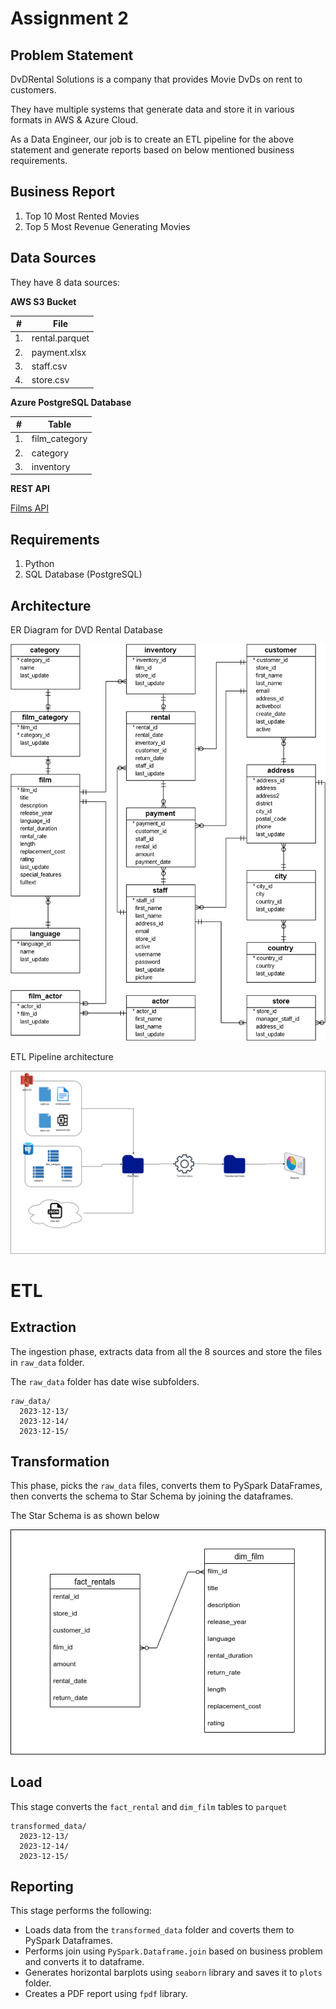 # Assignment 2

## Problem Statement

DvDRental Solutions is a company that provides Movie DvDs on rent to customers.

They have multiple systems that generate data and store it in various formats in AWS & Azure Cloud.

As a Data Engineer, our job is to create an ETL pipeline for the above statement and generate reports based on below mentioned business requirements.

## Business Report

1. Top 10 Most Rented Movies
2. Top 5 Most Revenue Generating Movies

## Data Sources

They have 8 data sources:

**AWS S3 Bucket**

| # | File |
| --- | --- |
| 1. | rental.parquet |
| 2. | payment.xlsx |
| 3. | staff.csv |
| 4. | store.csv |

**Azure PostgreSQL Database**

| # | Table |
| --- | --- |
| 1. | film_category |
| 2. | category |
| 3. | inventory |

**REST API**

[Films API](https://raw.githubusercontent.com/Shoaib720/dvdrental-csv/main/film.json)



## Requirements
1. Python
2. SQL Database (PostgreSQL)

## Architecture

ER Diagram for DVD Rental Database

![er](__assets__/ER-DvDRental.png)

ETL Pipeline architecture

![arhitecture](__assets__/ETL.png)

# ETL

## Extraction

The ingestion phase, extracts data from all the 8 sources and store the files in `raw_data` folder.

The `raw_data` folder has date wise subfolders.

```
raw_data/
  2023-12-13/
  2023-12-14/
  2023-12-15/
```

## Transformation

This phase, picks the `raw_data` files, converts them to PySpark DataFrames, then converts the schema to Star Schema by joining the dataframes.

The Star Schema is as shown below

![star](__assets__/star-schema-er.png)

## Load

This stage converts the `fact_rental` and `dim_film` tables to `parquet`

```
transformed_data/
  2023-12-13/
  2023-12-14/
  2023-12-15/
```

## Reporting

This stage performs the following:
- Loads data from the `transformed_data` folder and coverts them to PySpark Dataframes.
- Performs join using `PySpark.Dataframe.join` based on business problem and converts it to dataframe.
- Generates horizontal barplots using `seaborn` library and saves it to `plots` folder.
- Creates a PDF report using `fpdf` library.
